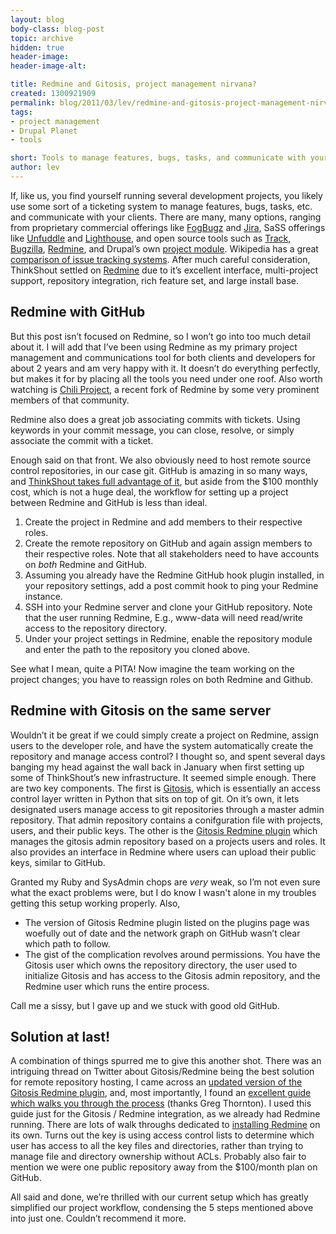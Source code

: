 ```yaml
---
layout: blog
body-class: blog-post
topic: archive
hidden: true
header-image:
header-image-alt:

title: Redmine and Gitosis, project management nirvana?
created: 1300921909
permalink: blog/2011/03/lev/redmine-and-gitosis-project-management-nirvana/
tags:
- project management
- Drupal Planet
- tools

short: Tools to manage features, bugs, tasks, and communicate with your clients
author: lev
---
```

<p>If, like us, you find yourself running several development projects, you likely use some sort of a ticketing system to manage features, bugs, tasks, etc. and communicate with your clients. There are many, many options, ranging from proprietary commercial offerings like <a href="http://www.fogcreek.com/fogbugz">FogBugz</a>  and <a href="http://www.atlassian.com/software/jira">Jira</a>, SaSS offerings like <a href="http://unfuddle.com">Unfuddle</a> and <a href="http://lighthouseapp.com">Lighthouse</a>, and open source tools such as <a href="http://track.org">Track</a>, <a href="http://www.bugzilla.org">Bugzilla</a>, <a href="http://redmine.org">Redmine</a>, and Drupal&#8217;s own <a href="http://drupal.org/project/project">project module</a>. Wikipedia has a great <a href="http://en.wikipedia.org/wiki/Comparison_of_issue-tracking_systems">comparison of issue tracking systems</a>. After much careful consideration, ThinkShout settled on <a href="http:;//redmine.org">Redmine</a> due to it&#8217;s excellent interface, multi-project support, repository integration, rich feature set, and large install base.</p>
<!--break-->
<h2>Redmine with GitHub</h2>
<p>But this post isn&#8217;t focused on Redmine, so I won&#8217;t go into too much detail about it. I will add that I&#8217;ve been using Redmine as my primary project management and communications tool for both clients and developers for about 2 years and am very happy with it. It doesn&#8217;t do everything perfectly, but makes it for by placing all the tools you need under one roof. Also worth watching is <a href="http://chiliproject.org">Chili Project</a>, a recent fork of Redmine by some very prominent members of that community.</p>
<p>Redmine also does a great job associating commits with tickets. Using keywords in your commit message, you can close, resolve, or simply associate the commit with a ticket.<br />
<img src="/sites/default/files/redmine_blog_revs.jpg" alt="" /></p>
<p>Enough said on that front. We also obviously need to host remote source control repositories, in our case git. GitHub is amazing in so many ways, and <a href="https://github.com/organizations/thinkshout">ThinkShout takes full advantage of it</a>, but aside from the $100 monthly cost, which is not a huge deal, the workflow for setting up a project between Redmine and GitHub is less than ideal.</p>
<ol>
	<li>Create the project in Redmine and add members to their respective roles.</li>
	<li>Create the remote repository on GitHub and again assign members to their respective roles. Note that all stakeholders need to have accounts on <em>both</em> Redmine and GitHub.</li>
	<li>Assuming you already have the Redmine GitHub hook plugin installed, in your repository settings, add a post commit hook to ping your Redmine instance.</li>
	<li><span class="caps">SSH</span> into your Redmine server and clone your GitHub repository. Note that the user running Redmine, E.g., www-data will need read/write access to the repository directory.</li>
	<li>Under your project settings in Redmine, enable the repository module and enter the path to the repository you cloned above.</li>
</ol>
<p>See what I mean, quite a <span class="caps">PITA</span>! Now imagine the team working on the project changes; you have to reassign roles on both Redmine and Github.</p>
<h2>Redmine with Gitosis on the same server</h2>
<p>Wouldn&#8217;t it be great if we could simply create a project on Redmine, assign users to the developer role, and have the system automatically create the repository and manage access control? I thought so, and spent several days banging my head against the wall back in January when first setting up some of ThinkShout&#8217;s new infrastructure. It seemed simple enough. There are two key components. The first is <a href="http://en.wikibooks.org/wiki/Git/Gitosis">Gitosis</a>, which is essentially an access control layer written in Python that sits on top of git. On it&#8217;s own, it lets designated users manage access to git repositories through a master admin repository. That admin repository contains a conifguration file with projects, users, and their public keys. The other is the <a href="http://www.redmine.org/plugins/redmine_gitosis">Gitosis Redmine plugin</a> which manages the gitosis admin repository based on a projects users and roles. It also provides an interface in Redmine where users can upload their public keys, similar to GitHub.</p>
<p>Granted my Ruby and SysAdmin chops are <em>very</em> weak, so I&#8217;m not even sure what the exact problems were, but I do know I wasn't alone in my troubles getting this setup working properly. Also,</p>
<ul>
	<li>The version of Gitosis Redmine plugin listed on the plugins page was woefully out of date and the network graph on GitHub wasn&#8217;t clear which path to follow.</li>
	<li>The gist of the complication revolves around permissions. You have the Gitosis user which owns the repository directory, the user used to initialize Gitosis and has access to the Gitosis admin repository, and the Redmine user which runs the entire process.</li>
</ul>
<p>Call me a sissy, but I gave up and we stuck with good old GitHub.</p>
<h2>Solution at last!</h2>
<p>A combination of things spurred me to give this another shot. There was an intriguing thread on Twitter about Gitosis/Redmine being the best solution for remote repository hosting, I came across an <a href="http://github.com/xdissent/redmine_gitosis">updated version of the Gitosis Redmine plugin</a>, and, most importantly, I found an <a href="http://dev.remarkablewit.com/redmine/projects/dev-server/wiki">excellent guide which walks you through the process</a> (thanks Greg Thornton). I used this guide just for the Gitosis / Redmine integration, as we already had Redmine running. There are lots of walk throughs dedicated to <a href="http://www.redmine.org/projects/redmine/wiki/HowTos">installing Redmine</a> on its own. Turns out the key is using access control lists to determine which user has access to all the key files and directories, rather than trying to manage file and directory ownership without ACLs. Probably also fair to mention we were one public repository away from the $100/month plan on GitHub.</p>
<p>All said and done, we&#8217;re thrilled with our current setup which has greatly simplified our project workflow, condensing the 5 steps mentioned above into just one. Couldn&#8217;t recommend it more.</p>
